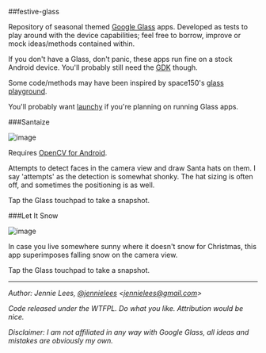 ##festive-glass

Repository of seasonal themed [Google Glass](https://developers.google.com/glass/) apps. Developed as tests to play around with the device capabilities; feel free to borrow, improve or mock ideas/methods contained within.

If you don't have a Glass, don't panic, these apps run fine on a stock Android device. You'll probably still need the [GDK](https://developers.google.com/glass/develop/gdk/) though.

Some code/methods may have been inspired by space150's [glass playground](https://github.com/space150/google-glass-playground).

You'll probably want [launchy](https://github.com/kaze0/launchy) if you're planning on running Glass apps.

###Santaize

![image](https://raw.github.com/jennielees/festive-glass/master/katehat.png)

Requires [OpenCV for Android](http://docs.opencv.org/doc/tutorials/introduction/android_binary_package/O4A_SDK.html).

Attempts to detect faces in the camera view and draw Santa hats on them. I say 'attempts' as the detection is somewhat shonky. The hat sizing is often off, and sometimes the positioning is as well.

Tap the Glass touchpad to take a snapshot.

###Let It Snow

![image](https://raw.github.com/jennielees/festive-glass/master/snow20131211-180555.jpg)

In case you live somewhere sunny where it doesn't snow for Christmas, this app superimposes falling snow on the camera view.

Tap the Glass touchpad to take a snapshot.

----

*Author: Jennie Lees, [@jennielees](http://twitter.com/jennielees) &lt;jennielees@gmail.com&gt;*

*Code released under the WTFPL. Do what you like. Attribution would be nice.*

*Disclaimer: I am not affiliated in any way with Google Glass, all ideas and mistakes are obviously my own.*